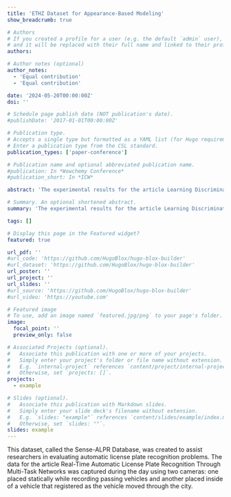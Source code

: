 ```yaml
---
title: 'ETHZ Dataset for Appearance-Based Modeling'
show_breadcrumb: true

# Authors
# If you created a profile for a user (e.g. the default `admin` user), write the username (folder name) here
# and it will be replaced with their full name and linked to their profile.
authors:

# Author notes (optional)
author_notes:
  - 'Equal contribution'
  - 'Equal contribution'

date: '2024-05-20T00:00:00Z'
doi: ''

# Schedule page publish date (NOT publication's date).
#publishDate: '2017-01-01T00:00:00Z'

# Publication type.
# Accepts a single type but formatted as a YAML list (for Hugo requirements).
# Enter a publication type from the CSL standard.
publication_types: ['paper-conference']

# Publication name and optional abbreviated publication name.
#publication: In *Wowchemy Conference*
#publication_short: In *ICW*

abstract: 'The experimental results for the article Learning Discriminative Appearance-Based Models Using Partial Least Squares, presented at SIBGRAPI 2009 were obtained using the ETHZ dataset, which provides a large number of different people captured in uncontrolled conditions . Video sequences are captured from moving cameras, which provide a range of variations in peoples appearances.'

# Summary. An optional shortened abstract.
summary: 'The experimental results for the article Learning Discriminative Appearance-Based Models Using Partial Least Squares, presented at SIBGRAPI 2009 were obtained using the ETHZ dataset, which provides a large number of different people captured in uncontrolled conditions . Video sequences are captured from moving cameras, which provide a range of variations in peoples appearances.'

tags: []

# Display this page in the Featured widget?
featured: true

url_pdf: ''
#url_code: 'https://github.com/HugoBlox/hugo-blox-builder'
#url_dataset: 'https://github.com/HugoBlox/hugo-blox-builder'
url_poster: ''
url_project: ''
url_slides: ''
#url_source: 'https://github.com/HugoBlox/hugo-blox-builder'
#url_video: 'https://youtube.com'

# Featured image
# To use, add an image named `featured.jpg/png` to your page's folder.
image:
  focal_point: ''
  preview_only: false

# Associated Projects (optional).
#   Associate this publication with one or more of your projects.
#   Simply enter your project's folder or file name without extension.
#   E.g. `internal-project` references `content/project/internal-project/index.md`.
#   Otherwise, set `projects: []`.
projects:
  - example

# Slides (optional).
#   Associate this publication with Markdown slides.
#   Simply enter your slide deck's filename without extension.
#   E.g. `slides: "example"` references `content/slides/example/index.md`.
#   Otherwise, set `slides: ""`.
slides: example
---
```


This dataset, called the Sense-ALPR Database, was created to assist researchers in evaluating automatic license plate recognition problems. The data for the article Real-Time Automatic License Plate Recognition Through Multi-Task Networks was captured during the day using two cameras: one placed statically while recording passing vehicles and another placed inside of a vehicle that registered as the vehicle moved through the city.